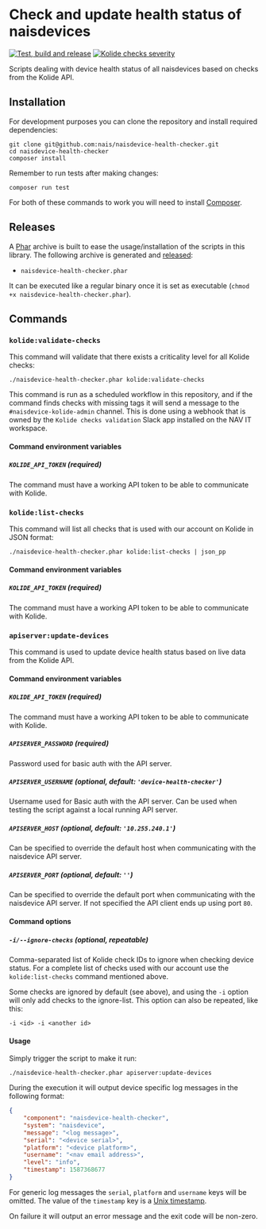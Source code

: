 # Check and update health status of naisdevices

[![Test, build and release](https://github.com/nais/naisdevice-health-checker/workflows/Test,%20build%20and%20release/badge.svg)](https://github.com/nais/naisdevice-health-checker/actions?query=workflow%3A%22Test%2C+build+and+release%22) [![Kolide checks severity](https://github.com/nais/naisdevice-health-checker/workflows/Kolide%20checks%20severity/badge.svg)](https://github.com/nais/naisdevice-health-checker/actions?query=workflow%3A%22Kolide+checks+severity%22)

Scripts dealing with device health status of all naisdevices based on checks from the Kolide API.

## Installation

For development purposes you can clone the repository and install required dependencies:

    git clone git@github.com:nais/naisdevice-health-checker.git
    cd naisdevice-health-checker
    composer install

Remember to run tests after making changes:

    composer run test

For both of these commands to work you will need to install [Composer](https://getcomposer.org/doc/00-intro.md#installation-linux-unix-macos).

## Releases

A [Phar](https://www.php.net/manual/en/intro.phar.php) archive is built to ease the usage/installation of the scripts in this library. The following archive is generated and [released](https://github.com/nais/naisdevice-health-checker/releases):

- `naisdevice-health-checker.phar`

It can be executed like a regular binary once it is set as executable (`chmod +x naisdevice-health-checker.phar`).

## Commands

### `kolide:validate-checks`

This command will validate that there exists a criticality level for all Kolide checks:

    ./naisdevice-health-checker.phar kolide:validate-checks

This command is run as a scheduled workflow in this repository, and if the command finds checks with missing tags it will send a message to the `#naisdevice-kolide-admin` channel. This is done using a webhook that is owned by the `Kolide checks validation` Slack app installed on the NAV IT workspace.

#### Command environment variables

##### `KOLIDE_API_TOKEN` (required)

The command must have a working API token to be able to communicate with Kolide.

### `kolide:list-checks`

This command will list all checks that is used with our account on Kolide in JSON format:

    ./naisdevice-health-checker.phar kolide:list-checks | json_pp

#### Command environment variables

##### `KOLIDE_API_TOKEN` (required)

The command must have a working API token to be able to communicate with Kolide.

### `apiserver:update-devices`

This command is used to update device health status based on live data from the Kolide API.

#### Command environment variables

##### `KOLIDE_API_TOKEN` (required)

The command must have a working API token to be able to communicate with Kolide.

##### `APISERVER_PASSWORD` (required)

Password used for basic auth with the API server.

##### `APISERVER_USERNAME` (optional, default: `'device-health-checker'`)

Username used for Basic auth with the API server. Can be used when testing the script against a local running API server.

##### `APISERVER_HOST` (optional, default: `'10.255.240.1'`)

Can be specified to override the default host when communicating with the naisdevice API server.

##### `APISERVER_PORT` (optional, default: `''`)

Can be specified to override the default port when communicating with the naisdevice API server. If not specified the API client ends up using port `80`.

#### Command options

##### `-i/--ignore-checks` (optional, repeatable)

Comma-separated list of Kolide check IDs to ignore when checking device status. For a complete list of checks used with our account use the `kolide:list-checks` command mentioned above.

Some checks are ignored by default (see above), and using the `-i` option will only add checks to the ignore-list. This option can also be repeated, like this:

    -i <id> -i <another id>

#### Usage

Simply trigger the script to make it run:

    ./naisdevice-health-checker.phar apiserver:update-devices

During the execution it will output device specific log messages in the following format:

```json
{
    "component": "naisdevice-health-checker",
    "system": "naisdevice",
    "message": "<log message>",
    "serial": "<device serial>",
    "platform": "<device platform>",
    "username": "<nav email address>",
    "level": "info",
    "timestamp": 1587368677
}
```

For generic log messages the `serial`, `platform` and `username` keys will be omitted. The value of the `timestamp` key is a [Unix timestamp](https://en.wikipedia.org/wiki/Unix_time).

On failure it will output an error message and the exit code will be non-zero.


